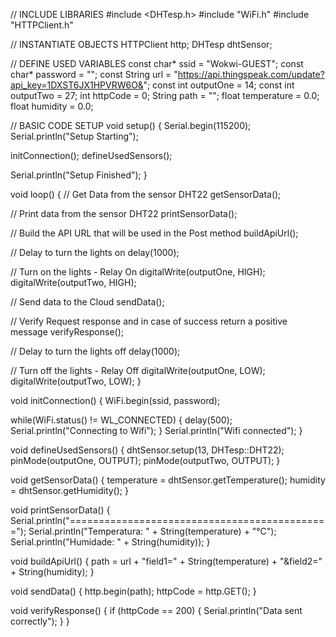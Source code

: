 // INCLUDE LIBRARIES
#include <DHTesp.h>
#include "WiFi.h"
#include "HTTPClient.h"

// INSTANTIATE OBJECTS
HTTPClient http;
DHTesp dhtSensor;

// DEFINE USED VARIABLES
const char* ssid = "Wokwi-GUEST";
const char* password = "";
const String url = "https://api.thingspeak.com/update?api_key=1DXST6JX1HPVRW6O&";
const int outputOne = 14;
const int outputTwo = 27;
int httpCode = 0;
String path = "";
float temperature = 0.0;
float humidity = 0.0;


// BASIC CODE SETUP
void setup() {
  Serial.begin(115200);
  Serial.println("Setup Starting");

  initConnection();
  defineUsedSensors();

  Serial.println("Setup Finished");
}

void loop() {
  // Get Data from the sensor DHT22
  getSensorData();

  // Print data from the sensor DHT22
  printSensorData();

  // Build the API URL that will be used in the Post method
  buildApiUrl();

  // Delay to turn the lights on
  delay(1000);

  // Turn on the lights - Relay On
  digitalWrite(outputOne, HIGH);
  digitalWrite(outputTwo, HIGH);

  // Send data to the Cloud
  sendData();

  // Verify Request response and in case of success return a positive message
  verifyResponse();

  // Delay to turn the lights off
  delay(1000);

  // Turn off the lights - Relay Off
  digitalWrite(outputOne, LOW);
  digitalWrite(outputTwo, LOW);
}

void initConnection() {
  WiFi.begin(ssid, password);

  while(WiFi.status() != WL_CONNECTED) {
    delay(500);
    Serial.println("Connecting to Wifi");
  }
  Serial.println("Wifi connected");
}

void defineUsedSensors() {
  dhtSensor.setup(13, DHTesp::DHT22);
  pinMode(outputOne, OUTPUT);
  pinMode(outputTwo, OUTPUT);
}

void getSensorData() {
  temperature = dhtSensor.getTemperature();
  humidity = dhtSensor.getHumidity();
}

void printSensorData() {
  Serial.println("=============================================");
  Serial.println("Temperatura: " + String(temperature) + "°C");
  Serial.println("Humidade: " + String(humidity));
}

void buildApiUrl() {
  path = url + "field1=" + String(temperature) + "&field2=" + String(humidity);
}

void sendData() {
  http.begin(path);
  httpCode = http.GET();
}

void verifyResponse() {
  if (httpCode == 200) {
  Serial.println("Data sent correctly");
  }
}
